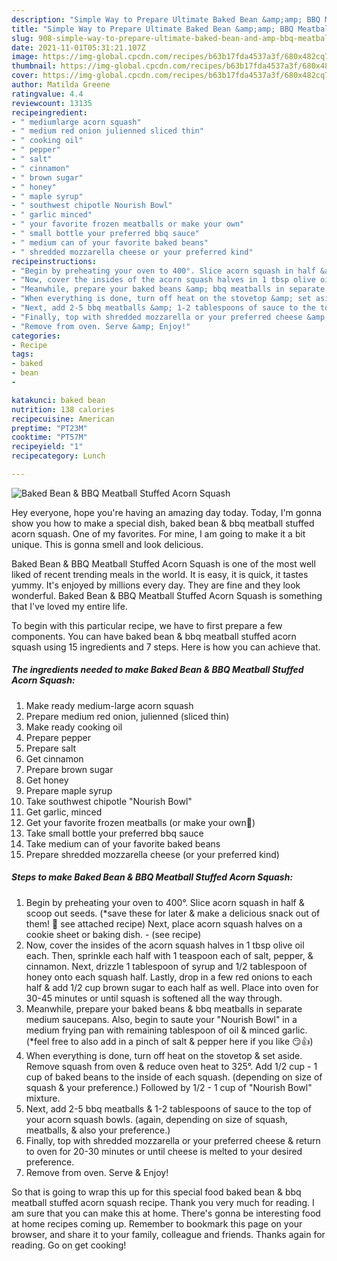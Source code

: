 ```yaml
---
description: "Simple Way to Prepare Ultimate Baked Bean &amp;amp; BBQ Meatball Stuffed Acorn Squash"
title: "Simple Way to Prepare Ultimate Baked Bean &amp;amp; BBQ Meatball Stuffed Acorn Squash"
slug: 908-simple-way-to-prepare-ultimate-baked-bean-and-amp-bbq-meatball-stuffed-acorn-squash
date: 2021-11-01T05:31:21.107Z
image: https://img-global.cpcdn.com/recipes/b63b17fda4537a3f/680x482cq70/baked-bean-bbq-meatball-stuffed-acorn-squash-recipe-main-photo.jpg
thumbnail: https://img-global.cpcdn.com/recipes/b63b17fda4537a3f/680x482cq70/baked-bean-bbq-meatball-stuffed-acorn-squash-recipe-main-photo.jpg
cover: https://img-global.cpcdn.com/recipes/b63b17fda4537a3f/680x482cq70/baked-bean-bbq-meatball-stuffed-acorn-squash-recipe-main-photo.jpg
author: Matilda Greene
ratingvalue: 4.4
reviewcount: 13135
recipeingredient:
- " mediumlarge acorn squash"
- " medium red onion julienned sliced thin"
- " cooking oil"
- " pepper"
- " salt"
- " cinnamon"
- " brown sugar"
- " honey"
- " maple syrup"
- " southwest chipotle Nourish Bowl"
- " garlic minced"
- " your favorite frozen meatballs or make your own"
- " small bottle your preferred bbq sauce"
- " medium can of your favorite baked beans"
- " shredded mozzarella cheese or your preferred kind"
recipeinstructions:
- "Begin by preheating your oven to 400°. Slice acorn squash in half &amp; scoop out seeds. (*save these for later &amp; make a delicious snack out of them! 🤤 see attached recipe) Next, place acorn squash halves on a cookie sheet or baking dish.           (see recipe)"
- "Now, cover the insides of the acorn squash halves in 1 tbsp olive oil each. Then, sprinkle each half with 1 teaspoon each of salt, pepper, &amp; cinnamon. Next, drizzle 1 tablespoon of syrup and 1/2 tablespoon of honey onto each squash half. Lastly, drop in a few red onions to each half &amp; add 1/2 cup brown sugar to each half as well. Place into oven for 30-45 minutes or until squash is softened all the way through."
- "Meanwhile, prepare your baked beans &amp; bbq meatballs in separate medium saucepans. Also, begin to saute your &#34;Nourish Bowl&#34; in a medium frying pan with remaining tablespoon of oil &amp; minced garlic. (*feel free to also add in a pinch of salt &amp; pepper here if you like 😏👍)"
- "When everything is done, turn off heat on the stovetop &amp; set aside. Remove squash from oven &amp; reduce oven heat to 325°. Add 1/2 cup - 1 cup of baked beans to the inside of each squash. (depending on size of squash &amp; your preference.) Followed by 1/2 - 1 cup of &#34;Nourish Bowl&#34; mixture."
- "Next, add 2-5 bbq meatballs &amp; 1-2 tablespoons of sauce to the top of your acorn squash bowls. (again, depending on size of squash, meatballs, &amp; also your preference.)"
- "Finally, top with shredded mozzarella or your preferred cheese &amp; return to oven for 20-30 minutes or until cheese is melted to your desired preference."
- "Remove from oven. Serve &amp; Enjoy!"
categories:
- Recipe
tags:
- baked
- bean
- 

katakunci: baked bean  
nutrition: 138 calories
recipecuisine: American
preptime: "PT23M"
cooktime: "PT57M"
recipeyield: "1"
recipecategory: Lunch

---
```



![Baked Bean &amp; BBQ Meatball Stuffed Acorn Squash](https://img-global.cpcdn.com/recipes/b63b17fda4537a3f/680x482cq70/baked-bean-bbq-meatball-stuffed-acorn-squash-recipe-main-photo.jpg)

Hey everyone, hope you're having an amazing day today. Today, I'm gonna show you how to make a special dish, baked bean &amp; bbq meatball stuffed acorn squash. One of my favorites. For mine, I am going to make it a bit unique. This is gonna smell and look delicious.

Baked Bean &amp; BBQ Meatball Stuffed Acorn Squash is one of the most well liked of recent trending meals in the world. It is easy, it is quick, it tastes yummy. It's enjoyed by millions every day. They are fine and they look wonderful. Baked Bean &amp; BBQ Meatball Stuffed Acorn Squash is something that I've loved my entire life.




To begin with this particular recipe, we have to first prepare a few components. You can have baked bean &amp; bbq meatball stuffed acorn squash using 15 ingredients and 7 steps. Here is how you can achieve that.

<!--inarticleads1-->

##### The ingredients needed to make Baked Bean &amp; BBQ Meatball Stuffed Acorn Squash:

1. Make ready  medium-large acorn squash
1. Prepare  medium red onion, julienned (sliced thin)
1. Make ready  cooking oil
1. Prepare  pepper
1. Prepare  salt
1. Get  cinnamon
1. Prepare  brown sugar
1. Get  honey
1. Prepare  maple syrup
1. Take  southwest chipotle &#34;Nourish Bowl&#34;
1. Get  garlic, minced
1. Get  your favorite frozen meatballs (or make your own👏)
1. Take  small bottle your preferred bbq sauce
1. Take  medium can of your favorite baked beans
1. Prepare  shredded mozzarella cheese (or your preferred kind)




<!--inarticleads2-->

##### Steps to make Baked Bean &amp; BBQ Meatball Stuffed Acorn Squash:

1. Begin by preheating your oven to 400°. Slice acorn squash in half &amp; scoop out seeds. (*save these for later &amp; make a delicious snack out of them! 🤤 see attached recipe) Next, place acorn squash halves on a cookie sheet or baking dish. -           (see recipe)
1. Now, cover the insides of the acorn squash halves in 1 tbsp olive oil each. Then, sprinkle each half with 1 teaspoon each of salt, pepper, &amp; cinnamon. Next, drizzle 1 tablespoon of syrup and 1/2 tablespoon of honey onto each squash half. Lastly, drop in a few red onions to each half &amp; add 1/2 cup brown sugar to each half as well. Place into oven for 30-45 minutes or until squash is softened all the way through.
1. Meanwhile, prepare your baked beans &amp; bbq meatballs in separate medium saucepans. Also, begin to saute your &#34;Nourish Bowl&#34; in a medium frying pan with remaining tablespoon of oil &amp; minced garlic. (*feel free to also add in a pinch of salt &amp; pepper here if you like 😏👍)
1. When everything is done, turn off heat on the stovetop &amp; set aside. Remove squash from oven &amp; reduce oven heat to 325°. Add 1/2 cup - 1 cup of baked beans to the inside of each squash. (depending on size of squash &amp; your preference.) Followed by 1/2 - 1 cup of &#34;Nourish Bowl&#34; mixture.
1. Next, add 2-5 bbq meatballs &amp; 1-2 tablespoons of sauce to the top of your acorn squash bowls. (again, depending on size of squash, meatballs, &amp; also your preference.)
1. Finally, top with shredded mozzarella or your preferred cheese &amp; return to oven for 20-30 minutes or until cheese is melted to your desired preference.
1. Remove from oven. Serve &amp; Enjoy!




So that is going to wrap this up for this special food baked bean &amp; bbq meatball stuffed acorn squash recipe. Thank you very much for reading. I am sure that you can make this at home. There's gonna be interesting food at home recipes coming up. Remember to bookmark this page on your browser, and share it to your family, colleague and friends. Thanks again for reading. Go on get cooking!
